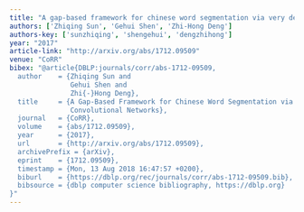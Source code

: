 ```yaml
---
title: "A gap-based framework for chinese word segmentation via very deep convolutional networks"
authors: ['Zhiqing Sun', 'Gehui Shen', 'Zhi-Hong Deng']
authors-key: ['sunzhiqing', 'shengehui', 'dengzhihong']
year: "2017"
article-link: "http://arxiv.org/abs/1712.09509"
venue: "CoRR"
bibex: "@article{DBLP:journals/corr/abs-1712-09509,
  author    = {Zhiqing Sun and
               Gehui Shen and
               Zhi{-}Hong Deng},
  title     = {A Gap-Based Framework for Chinese Word Segmentation via Very Deep
               Convolutional Networks},
  journal   = {CoRR},
  volume    = {abs/1712.09509},
  year      = {2017},
  url       = {http://arxiv.org/abs/1712.09509},
  archivePrefix = {arXiv},
  eprint    = {1712.09509},
  timestamp = {Mon, 13 Aug 2018 16:47:57 +0200},
  biburl    = {https://dblp.org/rec/journals/corr/abs-1712-09509.bib},
  bibsource = {dblp computer science bibliography, https://dblp.org}
}"
---
```

